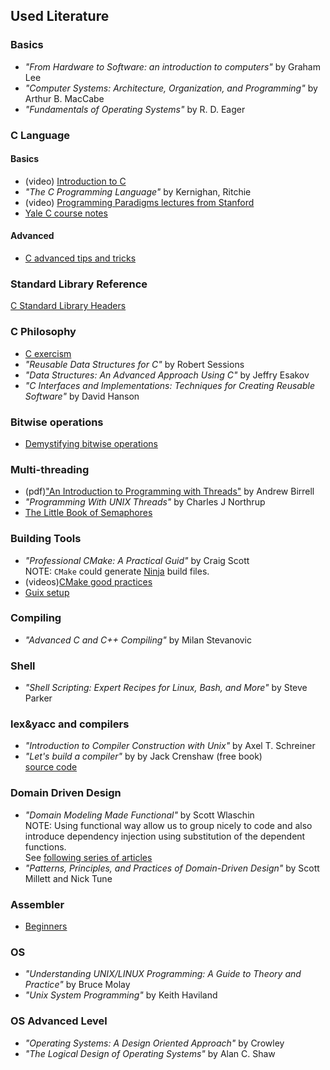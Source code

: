 ## Used Literature

### Basics
- _"From Hardware to Software: an introduction to computers"_ by Graham Lee <br/>
- _"Computer Systems: Architecture, Organization, and Programming"_ by Arthur B. MacCabe <br/>
- _"Fundamentals of Operating Systems"_ by R. D. Eager

### C Language

#### Basics
- (video) [Introduction to C](http://ix.cs.uoregon.edu/~norris/cis330books/ThinkingInC/Index.html) <br/>
- _"The C Programming Language"_ by Kernighan, Ritchie <br/>
- (video) [Programming Paradigms lectures from Stanford](https://www.youtube.com/watch?v=Ps8jOj7diA0&list=PL5BD86273FEF4DB0B)
- [Yale C course notes](http://cs.yale.edu/homes/aspnes/classes/223/notes.html#c)

#### Advanced
- [C advanced tips and tricks](https://blog.joren.ga/less-known-c)

### Standard Library Reference

[C Standard Library Headers](https://en.cppreference.com/w/c/header)

### C Philosophy
- [C exercism](https://exercism.io/tracks/c)
- _"Reusable Data Structures for C"_ by Robert Sessions <br/>
- _"Data Structures: An Advanced Approach Using C"_ by Jeffry Esakov <br/>
- _"C Interfaces and Implementations: Techniques for Creating Reusable Software"_ by David Hanson

### Bitwise operations

- [Demystifying bitwise operations](https://www.andreinc.net/2023/02/01/demystifying-bitwise-ops)

### Multi-threading
- (pdf)["An Introduction to Programming with Threads"](https://www.hpl.hp.com/techreports/Compaq-DEC/SRC-RR-35.pdf) by Andrew Birrell <br/>
- _"Programming With UNIX Threads"_ by Charles J Northrup <br/>
- [The Little Book of Semaphores](https://greenteapress.com/wp/semaphores/)

### Building Tools
- _"Professional CMake: A Practical Guid"_ by Craig Scott <br/>
  NOTE: `CMake` could generate [Ninja](https://ninja-build.org/) build files. <br/>
- (videos)[CMake good practices](https://www.youtube.com/playlist?list=PLJfcKimCUDGs7-BRhDsbyXa-4PeAUpbgF) <br/>
- [Guix setup](https://guix.gnu.org/en/blog/2020/reproducible-computations-with-guix/)

### Compiling
- _"Advanced C and C++ Compiling"_ by Milan Stevanovic

### Shell
- _"Shell Scripting: Expert Recipes for Linux, Bash, and More"_ by Steve Parker

### lex&yacc and compilers
- _"Introduction to Compiler Construction with Unix"_ by Axel T. Schreiner<br/>
- _"Let's build a compiler"_ by by Jack Crenshaw (free book)  <br/>
  [source code](https://github.com/lotabout/Let-s-build-a-compiler)

### Domain Driven Design
- _"Domain Modeling Made Functional"_ by Scott Wlaschin   <br/>
   NOTE: Using functional way allow us to group nicely to code and also  <br/>
         introduce dependency injection using substitution of the dependent functions.<br/>
         See [following series of articles](https://fsharpforfunandprofit.com/posts/dependencies)
- _"Patterns, Principles, and Practices of Domain-Driven Design"_ by Scott Millett and Nick Tune

### Assembler
- [Beginners](https://cs.lmu.edu/~ray/notes/nasmtutorial/)

### OS
- _"Understanding UNIX\/LINUX Programming: A Guide to Theory and Practice"_ by Bruce Molay <br/>
- _"Unix System Programming"_ by Keith Haviland

### OS Advanced Level
- _"Operating Systems: A Design Oriented Approach"_ by Crowley <br/>
- _"The Logical Design of Operating Systems"_ by Alan C. Shaw
